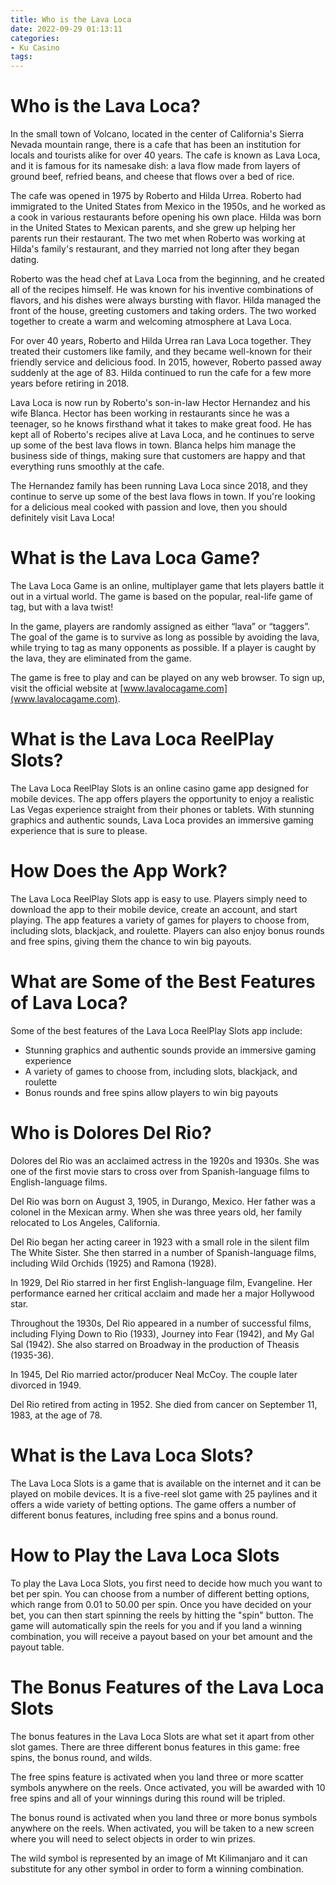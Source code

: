 ```yaml
---
title: Who is the Lava Loca 
date: 2022-09-29 01:13:11
categories:
- Ku Casino
tags:
---
```



#  Who is the Lava Loca? 

In the small town of Volcano, located in the center of California's Sierra Nevada mountain range, there is a cafe that has been an institution for locals and tourists alike for over 40 years. The cafe is known as Lava Loca, and it is famous for its namesake dish: a lava flow made from layers of ground beef, refried beans, and cheese that flows over a bed of rice.

The cafe was opened in 1975 by Roberto and Hilda Urrea. Roberto had immigrated to the United States from Mexico in the 1950s, and he worked as a cook in various restaurants before opening his own place. Hilda was born in the United States to Mexican parents, and she grew up helping her parents run their restaurant. The two met when Roberto was working at Hilda's family's restaurant, and they married not long after they began dating.

Roberto was the head chef at Lava Loca from the beginning, and he created all of the recipes himself. He was known for his inventive combinations of flavors, and his dishes were always bursting with flavor. Hilda managed the front of the house, greeting customers and taking orders. The two worked together to create a warm and welcoming atmosphere at Lava Loca.

For over 40 years, Roberto and Hilda Urrea ran Lava Loca together. They treated their customers like family, and they became well-known for their friendly service and delicious food. In 2015, however, Roberto passed away suddenly at the age of 83. Hilda continued to run the cafe for a few more years before retiring in 2018.

Lava Loca is now run by Roberto's son-in-law Hector Hernandez and his wife Blanca. Hector has been working in restaurants since he was a teenager, so he knows firsthand what it takes to make great food. He has kept all of Roberto's recipes alive at Lava Loca, and he continues to serve up some of the best lava flows in town. Blanca helps him manage the business side of things, making sure that customers are happy and that everything runs smoothly at the cafe.

The Hernandez family has been running Lava Loca since 2018, and they continue to serve up some of the best lava flows in town. If you're looking for a delicious meal cooked with passion and love, then you should definitely visit Lava Loca!

#  What is the Lava Loca Game?

The Lava Loca Game is an online, multiplayer game that lets players battle it out in a virtual world. The game is based on the popular, real-life game of tag, but with a lava twist!

In the game, players are randomly assigned as either “lava” or “taggers”. The goal of the game is to survive as long as possible by avoiding the lava, while trying to tag as many opponents as possible. If a player is caught by the lava, they are eliminated from the game.

The game is free to play and can be played on any web browser. To sign up, visit the official website at [www.lavalocagame.com](www.lavalocagame.com).

#  What is the Lava Loca ReelPlay Slots?

The Lava Loca ReelPlay Slots is an online casino game app designed for mobile devices. The app offers players the opportunity to enjoy a realistic Las Vegas experience straight from their phones or tablets. With stunning graphics and authentic sounds, Lava Loca provides an immersive gaming experience that is sure to please.

# How Does the App Work?

The Lava Loca ReelPlay Slots app is easy to use. Players simply need to download the app to their mobile device, create an account, and start playing. The app features a variety of games for players to choose from, including slots, blackjack, and roulette. Players can also enjoy bonus rounds and free spins, giving them the chance to win big payouts.

# What are Some of the Best Features of Lava Loca?

Some of the best features of the Lava Loca ReelPlay Slots app include:

- Stunning graphics and authentic sounds provide an immersive gaming experience
- A variety of games to choose from, including slots, blackjack, and roulette
- Bonus rounds and free spins allow players to win big payouts

#  Who is Dolores Del Rio?

Dolores del Rio was an acclaimed actress in the 1920s and 1930s. She was one of the first movie stars to cross over from Spanish-language films to English-language films.

Del Rio was born on August 3, 1905, in Durango, Mexico. Her father was a colonel in the Mexican army. When she was three years old, her family relocated to Los Angeles, California.

Del Rio began her acting career in 1923 with a small role in the silent film The White Sister. She then starred in a number of Spanish-language films, including Wild Orchids (1925) and Ramona (1928).

In 1929, Del Rio starred in her first English-language film, Evangeline. Her performance earned her critical acclaim and made her a major Hollywood star.

Throughout the 1930s, Del Rio appeared in a number of successful films, including Flying Down to Rio (1933), Journey into Fear (1942), and My Gal Sal (1942). She also starred on Broadway in the production of Theasis (1935-36).

In 1945, Del Rio married actor/producer Neal McCoy. The couple later divorced in 1949.

Del Rio retired from acting in 1952. She died from cancer on September 11, 1983, at the age of 78.

#  What is the Lava Loca Slots?

The Lava Loca Slots is a game that is available on the internet and it can be played on mobile devices. It is a five-reel slot game with 25 paylines and it offers a wide variety of betting options. The game offers a number of different bonus features, including free spins and a bonus round.

# How to Play the Lava Loca Slots

To play the Lava Loca Slots, you first need to decide how much you want to bet per spin. You can choose from a number of different betting options, which range from 0.01 to 50.00 per spin. Once you have decided on your bet, you can then start spinning the reels by hitting the "spin" button. The game will automatically spin the reels for you and if you land a winning combination, you will receive a payout based on your bet amount and the payout table.

# The Bonus Features of the Lava Loca Slots

The bonus features in the Lava Loca Slots are what set it apart from other slot games. There are three different bonus features in this game: free spins, the bonus round, and wilds.

The free spins feature is activated when you land three or more scatter symbols anywhere on the reels. Once activated, you will be awarded with 10 free spins and all of your winnings during this round will be tripled.

The bonus round is activated when you land three or more bonus symbols anywhere on the reels. When activated, you will be taken to a new screen where you will need to select objects in order to win prizes.

The wild symbol is represented by an image of Mt Kilimanjaro and it can substitute for any other symbol in order to form a winning combination.